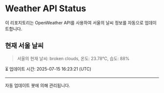 
# Weather API Status

이 리포지토리는 OpenWeather API를 사용하여 서울의 날씨 정보를 자동으로 업데이트합니다.

## 현재 서울 날씨
> 서울의 현재 날씨: broken clouds, 온도: 23.78°C, 습도: 88%

⏳ 업데이트 시간: 2025-07-15 16:23:21 (UTC)

---
자동 업데이트 봇에 의해 관리됩니다.
